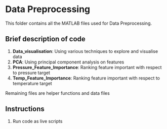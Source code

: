 # Data Preprocessing
This folder contains all the MATLAB files used for Data Preprocessing. 

## Brief description of code
1. **Data_visualisation**: Using various techniques to explore and visualise data
2. **PCA**: Using principal component analysis on features
3. **Pressure_Feature_Importance**: Ranking feature important with respect to pressure target
4. **Temp_Feature_Importance**: Ranking feature important with respect to temperature target

Remaining files are helper functions and data files

## Instructions
1. Run code as live scripts
